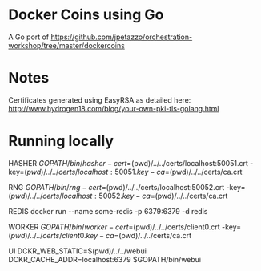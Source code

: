 # Docker Coins using Go

A Go port of https://github.com/jpetazzo/orchestration-workshop/tree/master/dockercoins


# Notes

Certificates generated using EasyRSA as detailed here: http://www.hydrogen18.com/blog/your-own-pki-tls-golang.html

# Running locally

HASHER
$GOPATH/bin/hasher -cert=$(pwd)/../../certs/localhost:50051.crt -key=$(pwd)/../../certs/localhost:50051.key -ca=$(pwd)/../../certs/ca.crt

RNG
$GOPATH/bin/rng -cert=$(pwd)/../../certs/localhost:50052.crt -key=$(pwd)/../../certs/localhost:50052.key -ca=$(pwd)/../../certs/ca.crt

REDIS
docker run --name some-redis -p 6379:6379 -d redis

WORKER
$GOPATH/bin/worker -cert=$(pwd)/../../certs/client0.crt -key=$(pwd)/../../certs/client0.key -ca=$(pwd)/../../certs/ca.crt

UI
DCKR_WEB_STATIC=$(pwd)/../../webui DCKR_CACHE_ADDR=localhost:6379 $GOPATH/bin/webui
